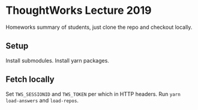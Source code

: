 # ThoughtWorks Lecture 2019

Homeworks summary of students, just clone the repo and checkout locally.

## Setup

Install submodules.
Install yarn packages.

## Fetch locally

Set `TWS_SESSIONID` and `TWS_TOKEN` per which in HTTP headers.
Run `yarn load-answers` and `load-repos`.
